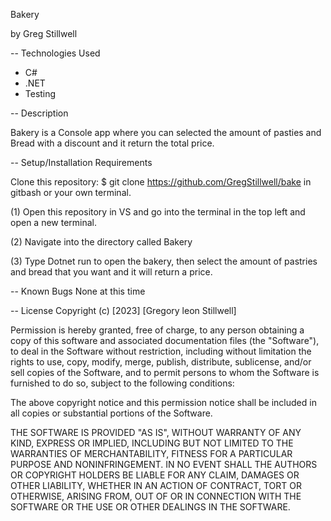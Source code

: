 Bakery

by Greg Stillwell

-- Technologies Used
 - C#
 - .NET
 - Testing



-- Description

Bakery is a Console app where you can selected the amount of pasties and Bread with a discount and it return the total price.

-- Setup/Installation Requirements

  Clone this repository: $ git clone https://github.com/GregStillwell/bake in gitbash or your own terminal. 

  (1) Open this repository in VS and go into the terminal in the top left and open a new terminal.

  (2) Navigate into the directory called Bakery

  (3) Type Dotnet run to open the bakery, then select the amount of pastries and bread that you want and it will return a price.



-- Known Bugs
None at this time 


-- License
Copyright (c) [2023] [Gregory leon Stillwell]

Permission is hereby granted, free of charge, to any person obtaining a copy of this software and associated documentation files (the "Software"), to deal in the Software without restriction, including without limitation the rights to use, copy, modify, merge, publish, distribute, sublicense, and/or sell copies of the Software, and to permit persons to whom the Software is furnished to do so, subject to the following conditions:

The above copyright notice and this permission notice shall be included in all copies or substantial portions of the Software.

THE SOFTWARE IS PROVIDED "AS IS", WITHOUT WARRANTY OF ANY KIND, EXPRESS OR IMPLIED, INCLUDING BUT NOT LIMITED TO THE WARRANTIES OF MERCHANTABILITY, FITNESS FOR A PARTICULAR PURPOSE AND NONINFRINGEMENT. IN NO EVENT SHALL THE AUTHORS OR COPYRIGHT HOLDERS BE LIABLE FOR ANY CLAIM, DAMAGES OR OTHER LIABILITY, WHETHER IN AN ACTION OF CONTRACT, TORT OR OTHERWISE, ARISING FROM, OUT OF OR IN CONNECTION WITH THE SOFTWARE OR THE USE OR OTHER DEALINGS IN THE SOFTWARE.